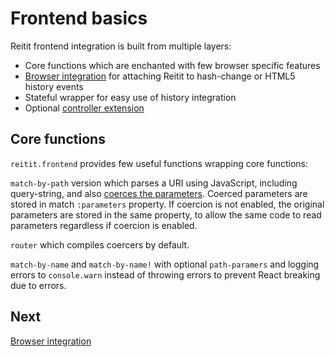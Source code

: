# Frontend basics

Reitit frontend integration is built from multiple layers:

- Core functions which are enchanted with few browser specific
features
- [Browser integration](./browser.md) for attaching Reitit to hash-change or HTML5
history events
- Stateful wrapper for easy use of history integration
- Optional [controller extension](./controllers.md)

## Core functions

`reitit.frontend` provides few useful functions wrapping core functions:

`match-by-path` version which parses a URI using JavaScript, including
query-string, and also [coerces the parameters](../coercion/coercion.md).
Coerced parameters are stored in match `:parameters` property. If coercion
is not enabled, the original parameters are stored in the same property,
to allow the same code to read parameters regardless if coercion is
enabled.

`router` which compiles coercers by default.

`match-by-name` and `match-by-name!` with optional `path-paramers` and
logging errors to `console.warn` instead of throwing errors to prevent
React breaking due to errors.

## Next

[Browser integration](./browser.md)
